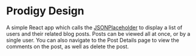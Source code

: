 # Prodigy Design

A simple React app which calls the [JSONPlaceholder](https://jsonplaceholder.typicode.com/) to display a list of users and their related blog posts. Posts can be viewed all at once, or by a single user. You can also navigate to the Post Details page to view the comments on the post, as well as delete the post.